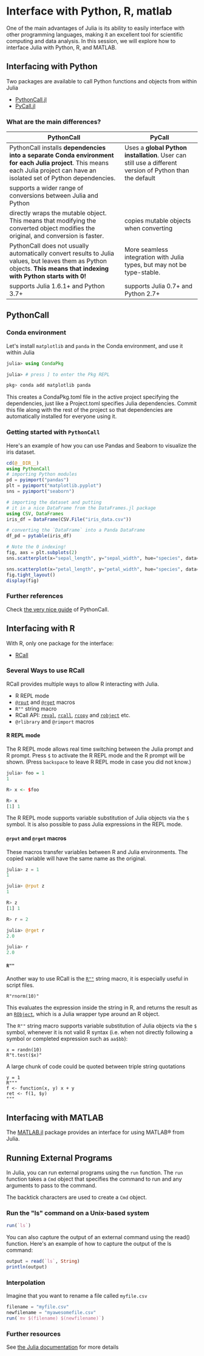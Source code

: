 # Interface with Python, R, matlab
One of the main advantages of Julia is its ability to easily interface with other programming languages, making it an excellent tool for scientific computing and data analysis. In this session, we will explore how to interface Julia with Python, R, and MATLAB.

## Interfacing with Python

Two packages are available to call Python functions and objects from within Julia
- [PythonCall.jl](https://github.com/cjdoris/PythonCall.jl)
- [PyCall.jl](https://github.com/JuliaPy/PyCall.jl)

### What are the main differences?

|PythonCall | PyCall
|-|-|
PythonCall installs **dependencies into a separate Conda environment for each Julia project**. This means each Julia project can have an isolated set of Python dependencies. | Uses a **global Python installation**. User can still use a different version of Python than the default
supports a wider range of conversions between Julia and Python | 
directly wraps the mutable object. This means that modifying the converted object modifies the original, and conversion is faster. | copies mutable objects when converting
PythonCall does not usually automatically convert results to Julia values, but leaves them as Python objects. **This means that indexing with Python starts with 0!**| More seamless integration with Julia types, but may not be type-stable.
supports Julia 1.6.1+ and Python 3.7+ | supports Julia 0.7+ and Python 2.7+

## PythonCall

### Conda environment
Let's install `matplotlib` and `panda` in the Conda environment, and use it within Julia
```julia
julia> using CondaPkg

julia> # press ] to enter the Pkg REPL

pkg> conda add matplotlib panda
```
This creates a CondaPkg.toml file in the active project specifying the dependencies, just like a Project.toml specifies Julia dependencies. Commit this file along with the rest of the project so that dependencies are automatically installed for everyone using it.

### Getting started with `PythonCall`
Here's an example of how you can use Pandas and Seaborn to visualize the iris dataset.

```julia
cd(@__DIR__)
using PythonCall
# importing Python modules
pd = pyimport("pandas")
plt = pyimport("matplotlib.pyplot")
sns = pyimport("seaborn")

# importing the dataset and putting 
# it in a nice DataFrame from the DataFrames.jl package
using CSV, DataFrames
iris_df = DataFrame(CSV.File("iris_data.csv"))

# converting the `DataFrame` into a Panda DataFrame
df_pd = pytable(iris_df)

# Note the 0 indexing!
fig, axs = plt.subplots(2)
sns.scatterplot(x="sepal_length", y="sepal_width", hue="species", data=df_pd, ax=axs[0])

sns.scatterplot(x="petal_length", y="petal_width", hue="species", data=df_pd, ax=axs[1])
fig.tight_layout()
display(fig)
```

### Further references
Check [the very nice guide](https://cjdoris.github.io/PythonCall.jl/stable/pythoncall/) of PythonCall.

## Interfacing with R

With R, only one package for the interface:
- [RCall]()


### Several Ways to use RCall

RCall provides multiple ways to allow R interacting with Julia. 

- R REPL mode
- [`@rput`](@ref) and [`@rget`](@ref) macros
- `R""` string macro
- RCall API: [`reval`](@ref), [`rcall`](@ref), [`rcopy`](@ref) and [`robject`](@ref) etc.
- `@rlibrary` and `@rimport` macros



#### R REPL mode
The R REPL mode allows real time switching between the Julia prompt and R prompt. Press `$` to activate the R REPL mode and the R prompt will be shown. (Press `backspace` to leave R REPL mode in case you did not know.)

```r
julia> foo = 1
1

R> x <- $foo

R> x
[1] 1
```

The R REPL mode supports variable substitution of Julia objects via the `$` symbol. It is also possible to pass Julia expressions in the REPL mode.


#### `@rput` and `@rget` macros

These macros transfer variables between R and Julia environments. The copied variable will have the same name as the original.

```julia
julia> z = 1
1

julia> @rput z
1

R> z
[1] 1

R> r = 2

julia> @rget r
2.0

julia> r
2.0
```


#### `R""`

Another way to use RCall is the [`R""`](@ref) string macro, it is especially useful in script files.

```@repl 1
R"rnorm(10)"
```

This evaluates the expression inside the string in R, and returns the result as an [`RObject`](@ref), which is a Julia wrapper type around an R object.

The `R""` string macro supports variable substitution of Julia objects via the `$` symbol, whenever it is not valid R syntax (i.e. when not directly following a symbol or completed expression such as `aa$bb`):

```@repl 1
x = randn(10)
R"t.test($x)"
```

A large chunk of code could be quoted between triple string quotations

```@repl 1
y = 1
R"""
f <- function(x, y) x + y
ret <- f(1, $y)
"""
```

## Interfacing with MATLAB

The [MATLAB.jl](https://github.com/juliamatlab/MATLAB.jl) package provides an interface for using MATLAB® from Julia. 

## Running External Programs
In Julia, you can run external programs using the `run` function. The `run` function takes a `Cmd` object that specifies the command to run and any arguments to pass to the command. 

The backtick characters are used to create a `Cmd` object.

### Run the "ls" command on a Unix-based system
```julia
run(`ls`)
```

You can also capture the output of an external command using the read() function. Here's an example of how to capture the output of the ls command:

```julia
output = read(`ls`, String)
println(output)
```

### Interpolation
Imagine that you want to rename a file called `myfile.csv`
```julia
filename = "myfile.csv"
newfilename = "myawesomefile.csv"
run(`mv $(filename) $(newfilename)`)
```

### Further resources
See [the Julia documentation](https://docs.julialang.org/en/v1/manual/running-external-programs/) for more details